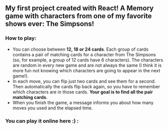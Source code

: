 ## My first project created with React! A Memory game with characters from one of my favorite shows ever: The Simpsons!

### How to play: 
* You can choose between **12, 18 or 24 cards**. Each group of cards contains a pair of matching cards for a character from The Simpsons (so, for example, a group of 12 cards have 6 characters). The characters are random in every new game and are not always the same (I think it is more fun not knowing which characters are going to appear in the next game!). 
* In each move, you can flip just two cards and see them for a second. Then automatically the cards flip back again, so you have to remember which characters are in those cards. **Your goal is to find all the pair matching cards**. 
* When you finish the game, a message informs you about how many moves you used and the elapsed time.

### You can play it online here :) :
